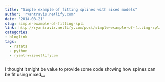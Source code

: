 ```yaml
---
title: "Simple example of fitting splines with mixed models"
author: 'ryantravis.netlify.com'
date: '2018-08-21'
slug: simple-example-of-fitting-spli
link: http://ryantravis.netlify.com/post/simple-example-of-fitting-splines-with-mixed-models/
categories:
- bloglink
tags:
  - rstats
  - python
  - ryantravisnetlifycom
---
```


I thought it might be value to provide some code showing how splines can be fit using mixed[... <i class="fas fa-external-link-alt"></i>](http://ryantravis.netlify.com/post/simple-example-of-fitting-splines-with-mixed-models/)

